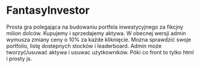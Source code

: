 # FantasyInvestor

Prosta gra polegająca na budowaniu portfela inwestycyjnego za fikcjny milion dolców. Kupujemy i sprzedajemy aktywa. W obecnej wersji admin wymusza zmiany ceny o 10% za kaźde kliknięcie. Mozna sprawdzić swoje portfolio, listę dostepnych stocków i leaderboard. Admin może tworzyć/usuwać aktywa i usuwac użytkowników. Póki co front to tylko html i prosty js.
